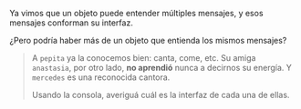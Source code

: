 Ya vimos que un objeto puede entender múltiples mensajes, y esos mensajes conforman su interfaz. 

¿Pero podría haber más de un objeto que entienda los mismos mensajes? 

> A `pepita` ya la conocemos bien: canta, come, etc. Su amiga `anastasia`, por otro lado, **no aprendió** nunca a decirnos su energía. Y `mercedes` es una reconocida cantora. 
> 
> Usando la consola, averiguá cuál es la interfaz de cada una de ellas. 

